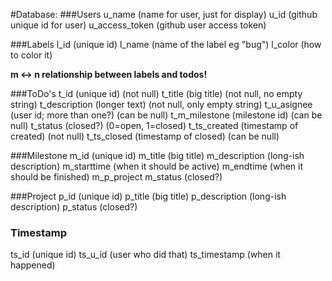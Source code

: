 #Database:
###Users
u_name (name for user, just for display)
u_id (github unique id for user)
u_access_token (github user access token)

###Labels
l_id (unique id)
l_name (name of the label eg "bug")
l_color (how to color it)

__m <-> n relationship between labels and todos!__

###ToDo's
t_id (unique id) (not null)
t_title (big title) (not null, no empty string)
t_description (longer text) (not null, only empty string)
t_u_asignee (user id; more than one?) (can be null)
t_m_milestone (milestone id) (can be null)
t_status (closed?) (0=open, 1=closed)
t_ts_created (timestamp of created) (not null)
t_ts_closed (timestamp of closed) (can be null)

###Milestone
m_id (unique id)
m_title (big title)
m_description (long-ish description)
m_starttime (when it should be active)
m_endtime (when it should be finished)
m_p_project
m_status (closed?)

###Project
p_id (unique id)
p_title (big title)
p_description (long-ish description)
p_status (closed?)

### Timestamp
ts_id (unique id)
ts_u_id (user who did that)
ts_timestamp (when it happened)

